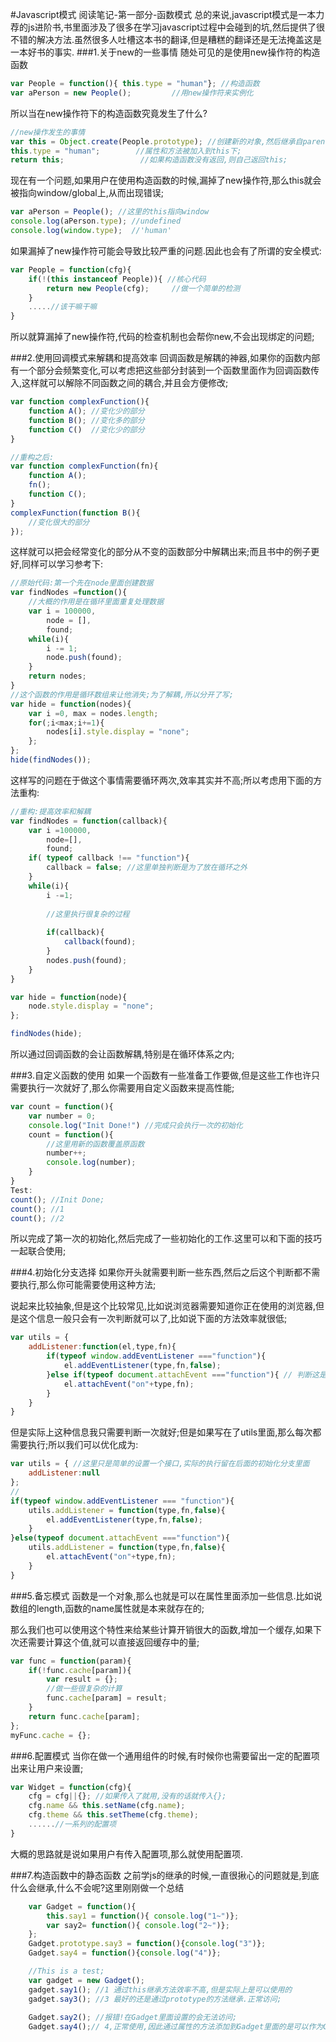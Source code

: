 #Javascript模式 阅读笔记-第一部分-函数模式
总的来说,javascript模式是一本力荐的js进阶书,书里面涉及了很多在学习javascript过程中会碰到的坑,然后提供了很不错的解决方法.虽然很多人吐槽这本书的翻译,但是糟糕的翻译还是无法掩盖这是一本好书的事实.
###1.关于new的一些事情
随处可见的是使用new操作符的构造函数

~~~javascript
var People = function(){ this.type = "human"}; //构造函数
var aPerson = new People();			//用new操作符来实例化
~~~
所以当在new操作符下的构造函数究竟发生了什么?

~~~javascript
//new操作发生的事情
var this = Object.create(People.prototype); //创建新的对象,然后继承自parent.prototype;
this.type = "human"; 		//属性和方法被加入到this下;
return this;				 //如果构造函数没有返回,则自己返回this;
~~~

现在有一个问题,如果用户在使用构造函数的时候,漏掉了new操作符,那么this就会被指向window/global上,从而出现错误;

~~~javascript
var aPerson = People(); //这里的this指向window
console.log(aPerson.type); //undefined
console.log(window.type);  //'human'
~~~
如果漏掉了new操作符可能会导致比较严重的问题.因此也会有了所谓的安全模式:

~~~javascript
var People = function(cfg){
	if(!(this instanceof People)){ //核心代码
		return new People(cfg);		//做一个简单的检测
	}
	.....//该干嘛干嘛
}
~~~
所以就算漏掉了new操作符,代码的检查机制也会帮你new,不会出现绑定的问题;

###2.使用回调模式来解耦和提高效率
回调函数是解耦的神器,如果你的函数内部有一个部分会频繁变化,可以考虑把这些部分封装到一个函数里面作为回调函数传入,这样就可以解除不同函数之间的耦合,并且会方便修改;

~~~javascript
var function complexFunction(){
	function A(); //变化少的部分
	function B(); //变化多的部分
	function C()  //变化少的部分
}

//重构之后:
var function complexFunction(fn){
	function A();
	fn();
	function C();
}
complexFunction(function B(){
	//变化很大的部分
});
~~~
这样就可以把会经常变化的部分从不变的函数部分中解耦出来;而且书中的例子更好,同样可以学习参考下:

~~~javascript
//原始代码:第一个先在node里面创建数据
var findNodes =function(){
	//大概的作用是在循环里面重复处理数据
	var i = 100000,
		node = [],
		found;
	while(i){
		i -= 1;
		node.push(found);
	}
	return nodes;
}
//这个函数的作用是循环数组来让他消失;为了解耦,所以分开了写;
var hide = function(nodes){
	var i =0, max = nodes.length;
	for(;i<max;i+=1){
		nodes[i].style.display = "none";
	};
};
hide(findNodes());
~~~
这样写的问题在于做这个事情需要循环两次,效率其实并不高;所以考虑用下面的方法重构:



~~~javascript
//重构:提高效率和解耦
var findNodes = function(callback){
	var i =100000,
		node=[],
		found;
	if( typeof callback !== "function"){
		callback = false; //这里单独判断是为了放在循环之外
	}
	while(i){
		i -=1;
		
		//这里执行很复杂的过程
		
		if(callback){
			callback(found);
		}
		nodes.push(found);
	}
}

var hide = function(node){
	node.style.display = "none";
};

findNodes(hide);
~~~
所以通过回调函数的会让函数解耦,特别是在循环体系之内;

###3.自定义函数的使用
如果一个函数有一些准备工作要做,但是这些工作也许只需要执行一次就好了,那么你需要用自定义函数来提高性能;

~~~javascript
var count = function(){
	var number = 0;
	console.log("Init Done!") //完成只会执行一次的初始化
	count = function(){
		//这里用新的函数覆盖原函数
		number++;
		console.log(number);
	}
}
Test:
count(); //Init Done;
count(); //1
count(); //2
~~~
所以完成了第一次的初始化,然后完成了一些初始化的工作.这里可以和下面的技巧一起联合使用;

###4.初始化分支选择
如果你开头就需要判断一些东西,然后之后这个判断都不需要执行,那么你可能需要使用这种方法;

说起来比较抽象,但是这个比较常见,比如说浏览器需要知道你正在使用的浏览器,但是这个信息一般只会有一次判断就可以了,比如说下面的方法效率就很低;

~~~javascript
var utils = {
	addListener:function(el,type,fn){
		if(typeof window.addEventListener ==="function"){
			el.addEventListener(type,fn,false);
		}else if(typeof document.attachEvent ==="function"){ // 判断这是IE
			el.attachEvent("on"+type,fn);
		}
	}
}
~~~
但是实际上这种信息我只需要判断一次就好;但是如果写在了utils里面,那么每次都需要执行;所以我们可以优化成为:

~~~javascript
var utils = { //这里只是简单的设置一个接口,实际的执行留在后面的初始化分支里面
	addListener:null
};
//
if(typeof window.addEventListener === "function"){
	utils.addListener = function(type,fn,false){
		el.addEventListener(type,fn,false);
	}
}else(typeof document.attachEvent ==="function"){
	utils.addListener = function(type,fn,false){
		el.attachEvent("on"+type,fn);
	}
}
~~~

###5.备忘模式
函数是一个对象,那么也就是可以在属性里面添加一些信息.比如说数组的length,函数的name属性就是本来就存在的;

那么我们也可以使用这个特性来给某些计算开销很大的函数,增加一个缓存,如果下次还需要计算这个值,就可以直接返回缓存中的量;

~~~javascript
var func = function(param){
	if(!func.cache[param]){
		var result = {};
		//做一些很复杂的计算
		func.cache[param] = result;
	}
	return func.cache[param];
};
myFunc.cache = {};
~~~

###6.配置模式
当你在做一个通用组件的时候,有时候你也需要留出一定的配置项出来让用户来设置;

~~~javascript
var Widget = function(cfg){
	cfg = cfg||{}; //如果传入了就用,没有的话就传入{};
	cfg.name && this.setName(cfg.name);
	cfg.theme && this.setTheme(cfg.theme);
	......//一系列的配置项
}
~~~
大概的思路就是说如果用户有传入配置项,那么就使用配置项.


###7.构造函数中的静态函数
之前学js的继承的时候,一直很揪心的问题就是,到底什么会继承,什么不会呢?这里刚刚做一个总结

~~~javascript
    var Gadget = function(){
        this.say1 = function(){ console.log("1~")};
        var say2= function(){ console.log("2~")};
    };
    Gadget.prototype.say3 = function(){console.log("3")};
    Gadget.say4 = function(){console.log("4")};

	//This is a test;
    var gadget = new Gadget();
    gadget.say1(); //1 通过this继承方法效率不高,但是实际上是可以使用的
    gadget.say3(); //3 最好的还是通过prototype的方法继承.正常访问;
    
    Gadget.say2(); //报错!在Gadget里面设置的会无法访问;
    Gadget.say4();// 4,正常使用,因此通过属性的方法添加到Gadget里面的是可以作为Gadget静态方法调用的
~~~




